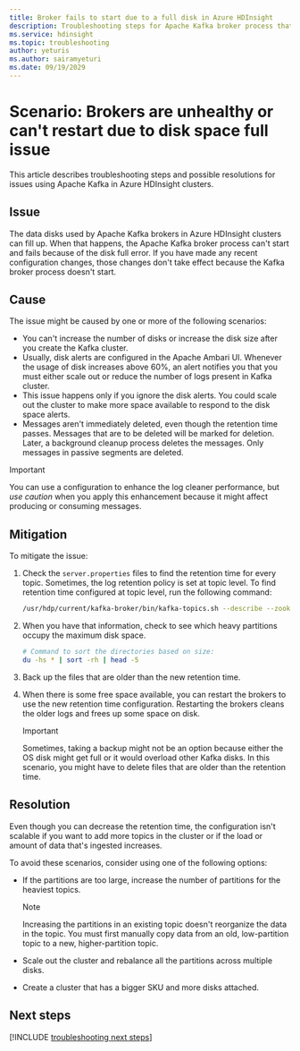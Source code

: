 ```yaml
---
title: Broker fails to start due to a full disk in Azure HDInsight
description: Troubleshooting steps for Apache Kafka broker process that can't start due to disk full error. 
ms.service: hdinsight
ms.topic: troubleshooting
author: yeturis
ms.author: sairamyeturi 
ms.date: 09/19/2029
---
```


# Scenario: Brokers are unhealthy or can't restart due to disk space full issue

This article describes troubleshooting steps and possible resolutions for issues using  Apache Kafka in Azure HDInsight clusters.

## Issue

The data disks used by Apache Kafka brokers in Azure HDInsight clusters can fill up. When that happens, the Apache Kafka broker process can't start and fails because of the disk full error. If you have made any recent configuration changes, those changes don't take effect because the Kafka broker process doesn't start.

## Cause

The issue might be caused by one or more of the following scenarios:

- You can't increase the number of disks or increase the disk size after you create the Kafka cluster.
- Usually, disk alerts are configured in the Apache Ambari UI. Whenever the usage of disk increases above 60%, an alert notifies you that you must either scale out or reduce the number of logs present in Kafka cluster.
- This issue happens only if you ignore the disk alerts. You could scale out the cluster to make more space available to respond to the disk space alerts.
- Messages aren't immediately deleted, even though the retention time passes. Messages that are to be deleted will be marked for deletion. Later, a background cleanup process deletes the messages. Only messages in passive segments are deleted.

> [!IMPORTANT]
> You can use a configuration to enhance the log cleaner performance, but *use caution* when you apply this enhancement because it might affect producing or consuming messages.

## Mitigation

To mitigate the issue:

1. Check the `server.properties` files to find the retention time for every topic. Sometimes, the log retention policy is set at topic level. To find retention time configured at topic level, run the following command:

    ```bash
    /usr/hdp/current/kafka-broker/bin/kafka-topics.sh --describe --zookeeper <zookeeper-list>
    ```

2. When you have that information, check to see which heavy partitions occupy the maximum disk space.

    ```bash
    # Command to sort the directories based on size:
    du -hs * | sort -rh | head -5 
    ```

3. Back up the files that are older than the new retention time.

4. When there is some free space available, you can restart the brokers to use the new retention time configuration. Restarting the brokers cleans the older logs and frees up some space on disk.

   > [!IMPORTANT]
   > Sometimes, taking a backup might not be an option because either the OS disk might get full or it would overload other Kafka disks. In this scenario, you might have to delete files that are older than the retention time.

## Resolution

Even though you can decrease the retention time, the configuration isn't scalable if you want to add more topics in the cluster or if the load or amount of data that's ingested increases.

To avoid these scenarios, consider using one of the following options:

- If the partitions are too large, increase the number of partitions for the heaviest topics.

  > [!NOTE]
  > Increasing the partitions in an existing topic doesn't reorganize the data in the topic. You must first manually copy data from an old, low-partition topic to a new, higher-partition topic. 

- Scale out the cluster and rebalance all the partitions across multiple disks.

- Create a cluster that has a bigger SKU and more disks attached.

## Next steps

[!INCLUDE [troubleshooting next steps](../includes/hdinsight-troubleshooting-next-steps.md)]
